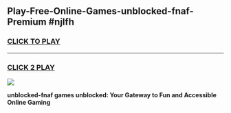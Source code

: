 
## Play-Free-Online-Games-unblocked-fnaf-Premium #njlfh
<h3>
<a href="https://premium.freeplayer.one?title=unblocked-fnaf&ref=8M">CLICK TO PLAY</a></h3>
<hr>

<h3>
<a href="https://premium.freeplayer.one?title=unblocked-fnaf&ref=8M">CLICK 2 PLAY</a>
  
</h3>

<a href="https://premium.freeplayer.one?title=unblocked-fnaf&ref=8M"><img src="https://clearcache.store/games.png"></a>


**unblocked-fnaf games unblocked: Your Gateway to Fun and Accessible Online Gaming**

